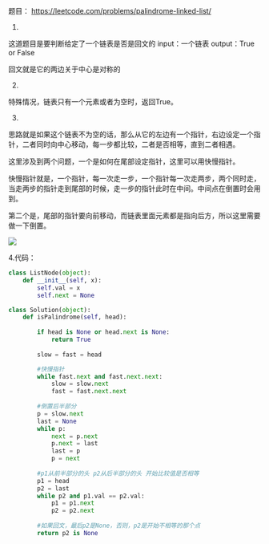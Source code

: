 题目：
https://leetcode.com/problems/palindrome-linked-list/


1.
这道题目是要判断给定了一个链表是否是回文的
input：一个链表
output：True or False

回文就是它的两边关于中心是对称的

2.
特殊情况，链表只有一个元素或者为空时，返回True。

3.
思路就是如果这个链表不为空的话，那么从它的左边有一个指针，右边设定一个指针，二者同时向中心移动，每一步都比较，二者是否相等，直到二者相遇。

这里涉及到两个问题，一个是如何在尾部设定指针，这里可以用快慢指针。

快慢指针就是，一个指针，每一次走一步，一个指针每一次走两步，两个同时走，当走两步的指针走到尾部的时候，走一步的指针此时在中间。中间点在倒置时会用到。

第二个是，尾部的指针要向前移动，而链表里面元素都是指向后方，所以这里需要做一下倒置。


![](http://upload-images.jianshu.io/upload_images/1667471-109a997c1b16e382.png?imageMogr2/auto-orient/strip%7CimageView2/2/w/1240)


4.代码：
``` python
class ListNode(object):
	def __init__(self, x):
		self.val = x
		self.next = None

class Solution(object):
	def isPalindrome(self, head):
		
		if head is None or head.next is None:
			return True
			
		slow = fast = head

		#快慢指针		
		while fast.next and fast.next.next:
			slow = slow.next
			fast = fast.next.next
		
		#倒置后半部分
		p = slow.next
		last = None
		while p:
			next = p.next
			p.next = last
			last = p
			p = next
		
		#p1从前半部分的头 p2从后半部分的头 开始比较值是否相等
		p1 = head
		p2 = last
		while p2 and p1.val == p2.val:
			p1 = p1.next
			p2 = p2.next
		
		#如果回文，最后p2是None，否则，p2是开始不相等的那个点
		return p2 is None
		




```


